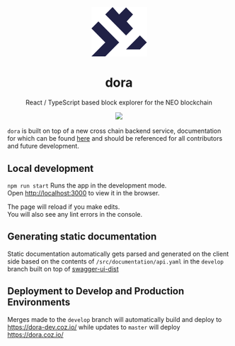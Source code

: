 <p align="center">
  <img
    src="https://raw.githubusercontent.com/CityOfZion/visual-identity/develop/_CoZ%20Branding/_Logo/_Logo%20icon/_PNG%20200x178px/CoZ_Icon_DARKBLUE_200x178px.png"
    width="125px;">
</p>

<h1 align="center">dora</h1>

<p align="center">
  React / TypeScript based block explorer for the NEO blockchain
</p>

<p align="center">
  <a href="https://circleci.com/gh/CityOfZion/dora">
    <img src="https://circleci.com/gh/CityOfZion/dora.svg?style=svg">
  </a>
</p>

`dora` is built on top of a new cross chain backend service, documentation for which can be found [here](https://dora.coz.io/documentation/index.html) and should be referenced for all contributors and future development.

## Local development
`npm run start` Runs the app in the development mode.<br />
Open [http://localhost:3000](http://localhost:3000) to view it in the browser.

The page will reload if you make edits.<br />
You will also see any lint errors in the console.

## Generating static documentation
Static documentation automatically gets parsed and generated on the client side based on the contents of `/src/documentation/api.yaml` in the `develop` branch built on top of [swagger-ui-dist](https://www.npmjs.com/package/swagger-ui-dist)

## Deployment to Develop and Production Environments
Merges made to the `develop` branch will automatically build and deploy to https://dora-dev.coz.io/ while updates to `master` will deploy https://dora.coz.io/
